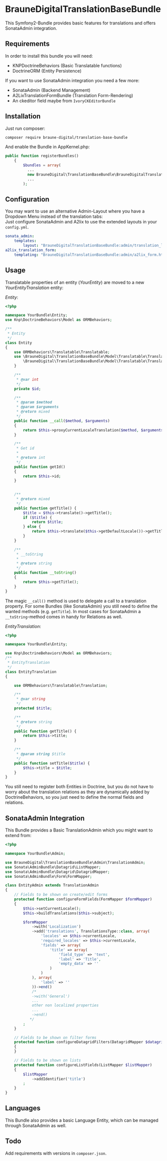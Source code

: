 # BrauneDigitalTranslationBaseBundle

This Symfony2-Bundle provides basic features for translations and offers SonataAdmin integration.
## Requirements
In order to install this bundle you will need:
* KNPDoctrineBehaviors (Basic Translatable functions)
* DoctrineORM (Entity Persistence)  

If you want to use SonataAdmin integration you need a few more:
* SonataAdmin (Backend Management)
* A2LixTranslationFormBundle (Translation Form-Rendering)
* An ckeditor field maybe from `IvoryCKEditorBundle`  

## Installation

Just run composer:
```bash
composer require braune-digital/translation-base-bundle
```

And enable the Bundle in AppKernel.php:
```php
public function registerBundles()
    {
        $bundles = array(
          ...
          new BrauneDigital\TranslationBaseBundle\BrauneDigitalTranslationBaseBundle(),
          ...
        );
```
## Configuration
You may want to use an alternative Admin-Layout where you have a Dropdown Menu instead of the translation tabs:  
Just configure SonataAdmin and A2lix to use the extended layouts in your `config.yml`.
```yaml
sonata_admin:
    templates:
        layout: "BrauneDigitalTranslationBaseBundle:admin/translation_layout.html.twig"
a2lix_translation_form:
    templating: "BrauneDigitalTranslationBaseBundle:admin/a2lix_form.html.twig"
```
## Usage

Translatable properties of an entity (*YourEntity*) are moved to a new *YourEntityTranslation* entity: 
  
*Entity*:
```php
<?php

namespace YourBundle\Entity;
use Knp\DoctrineBehaviors\Model as ORMBehaviors;

/**
 * Entity
 */
class Entity
{
    use ORMBehaviors\Translatable\Translatable;
    use \BrauneDigital\TranslationBaseBundle\Model\Translatable\TranslatableMethods {
        \BrauneDigital\TranslationBaseBundle\Model\Translatable\TranslatableMethods::proxyCurrentLocaleTranslation insteadof ORMBehaviors\Translatable\Translatable;
    }

    /**
     * @var int
     */
    private $id;

    /**
     * @param $method
     * @param $arguments
     * @return mixed
     */
    public function __call($method, $arguments)
    {
        return $this->proxyCurrentLocaleTranslation($method, $arguments);
    }

    /**
     * Get id
     *
     * @return int
     */
    public function getId()
    {
        return $this->id;
    }
    

    /**
     * @return mixed
     */
    public function getTitle() {
        $title = $this->translate()->getTitle();
        if ($title) {
            return $title;
        } else {
            return $this->translate($this->getDefaultLocale())->getTitle();
        }
    }

    /**
     * __toString
     *
     * @return string
     */
    public function __toString()
    {
        return $this->getTitle();
    }
}
```

The magic `__call()` method is used to delegate a call to a translation property. For some Bundles (like SonataAdmin) you still need to define the wanted methods (e.g. `getTitle`). In most cases for SonataAdmin a `__toString`-method comes in handy for Relations as well.

*EntityTranslation*:
```php
<?php

namespace YourBundle\Entity;

use Knp\DoctrineBehaviors\Model as ORMBehaviors;
/**
 * EntityTranslation
 */
class EntityTranslation
{

    use ORMBehaviors\Translatable\Translation;

    /**
     * @var string
     */
    protected $title;

    /**
     * @return string
     */
    public function getTitle() {
        return $this->title;
    }

    /**
     * @param string $title
     */
    public function setTitle($title) {
        $this->title = $title;
    }
}
```

You still need to register both Entities in Doctrine, but you do not have to worry about the translation relations as they are dynamically added by DoctrineBehaviors, so you just need to define the normal fields and relations.

## SonataAdmin Integration
This Bundle provides a Basic TranslationAdmin which you might want to extend from:
```php
<?php

namespace YourBundle\Admin;

use BrauneDigital\TranslationBaseBundle\Admin\TranslationAdmin;
use Sonata\AdminBundle\Datagrid\ListMapper;
use Sonata\AdminBundle\Datagrid\DatagridMapper;
use Sonata\AdminBundle\Form\FormMapper;

class EntityAdmin extends TranslationAdmin
{
    // Fields to be shown on create/edit forms
    protected function configureFormFields(FormMapper $formMapper)
    {
		$this->setCurrentLocale();
		$this->buildTranslations($this->subject);

        $formMapper
            ->with('Localization')
			->add('translations', TranslationsType::class, array(
                'locales' => $this->currentLocale,
                'required_locales' => $this->currentLocale,
				'fields' => array(
					'title' => array(
						'field_type' => 'text',
						'label' => 'Title',
						'empty_data' => ''
					)
				)
			), array(
				'label' => ''
			))->end()
            /*
            ->with('General')
            ...
            other non localized properties
            ...
            ->end()
           */
        ;
    }

    // Fields to be shown on filter forms
    protected function configureDatagridFilters(DatagridMapper $datagridMapper)
    {
    }

    // Fields to be shown on lists
    protected function configureListFields(ListMapper $listMapper)
    {
        $listMapper
            ->addIdentifier('title')
        ;
    }
}
```

## Languages
This Bundle also provides a basic Language Entity, which can be managed through SonataAdmin as well.
## Todo
Add requirements with versions in `composer.json`.
